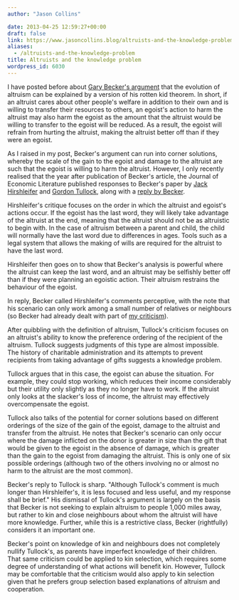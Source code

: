 ```yaml
---
author: "Jason Collins"

date: 2013-04-25 12:59:27+00:00
draft: false
link: https://www.jasoncollins.blog/altruists-and-the-knowledge-problem/
aliases:
  - /altruists-and-the-knowledge-problem
title: Altruists and the knowledge problem
wordpress_id: 6030
---
```


I have posted before about [Gary Becker's argument](https://www.jasoncollins.blog/rotten-kids-and-altruism/) that the evolution of altruism can be explained by a version of his rotten kid theorem. In short, if an altruist cares about other people's welfare in addition to their own and is willing to transfer their resources to others, an egoist's action to harm the altruist may also harm the egoist as the amount that the altruist would be willing to transfer to the egoist will be reduced. As a result, the egoist will refrain from hurting the altruist, making the altruist better off than if they were an egoist.

As I raised in my post, Becker's argument can run into corner solutions, whereby the scale of the gain to the egoist and damage to the altruist are such that the egoist is willing to harm the altruist. However, I only recently realised that the year after publication of Becker's article, the Journal of Economic Literature published responses to Becker's paper by [Jack Hirshleifer](http://www.jstor.org/stable/2723214) and [Gordon Tullock](http://www.jstor.org/stable/2723215), along with a [reply by Becker](http://www.jstor.org/stable/2723216).

Hirshleifer's critique focuses on the order in which the altruist and egoist's actions occur. If the egoist has the last word, they will likely take advantage of the altruist at the end, meaning that the altruist should not be as altruistic to begin with. In the case of altruism between a parent and child, the child will normally have the last word due to differences in ages. Tools such as a legal system that allows the making of wills are required for the altruist to have the last word.

Hirshleifer then goes on to show that Becker's analysis is powerful where the altruist can keep the last word, and an altruist may be selfishly better off than if they were planning an egoistic action. Their altruism restrains the behaviour of the egoist.

In reply, Becker called Hirshleifer's comments perceptive, with the note that his scenario can only work among a small number of relatives or neighbours (so Becker had already dealt with part of [my criticism](https://www.jasoncollins.blog/rotten-kids-and-altruism/)).

After quibbling with the definition of altruism, Tullock's criticism focuses on an altruist's ability to know the preference ordering of the recipient of the altruism. Tullock suggests judgments of this type are almost impossible. The history of charitable administration and its attempts to prevent recipients from taking advantage of gifts suggests a knowledge problem.

Tullock argues that in this case, the egoist can abuse the situation. For example, they could stop working, which reduces their income considerably but their utility only slightly as they no longer have to work. If the altruist only looks at the slacker's loss of income, the altruist may effectively overcompensate the egoist.

Tullock also talks of the potential for corner solutions based on different orderings of the size of the gain of the egoist, damage to the altruist and transfer from the altruist. He notes that Becker's scenario can only occur where the damage inflicted on the donor is greater in size than the gift that would be given to the egoist in the absence of damage, which is greater than the gain to the egoist from damaging the altruist. This is only one of six possible orderings (although two of the others involving no or almost no harm to the altruist are the most common).

Becker's reply to Tullock is sharp. "Although Tullock's comment is much longer than Hirshleifer's, it is less focused and less useful, and my response shall be brief." His dismissal of Tullock's argument is largely on the basis that Becker is not seeking to explain altruism to people 1,000 miles away, but rather to kin and close neighbours about whom the altruist will have more knowledge. Further, while this is a restrictive class, Becker (rightfully) considers it an important one.

Becker's point on knowledge of kin and neighbours does not completely nullify Tullock's, as parents have imperfect knowledge of their children. That same criticism could be applied to kin selection, which requires some degree of understanding of what actions will benefit kin. However, Tullock may be comfortable that the criticism would also apply to kin selection given that he prefers group selection based explanations of altruism and cooperation.
